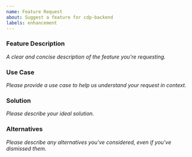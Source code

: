 ```yaml
---
name: Feature Request
about: Suggest a feature for cdp-backend
labels: enhancement
---
```


<!--
  ⚠️⚠️ Please do the following before submitting: ⚠️⚠️

  📖 Please read our Code of Conduct.
  🔎 Please search existing issues to avoid creating duplicates.
-->

### Feature Description

_A clear and concise description of the feature you're requesting._

### Use Case

_Please provide a use case to help us understand your request in context._

### Solution

_Please describe your ideal solution._

### Alternatives

_Please describe any alternatives you've considered, even if you've dismissed them._
